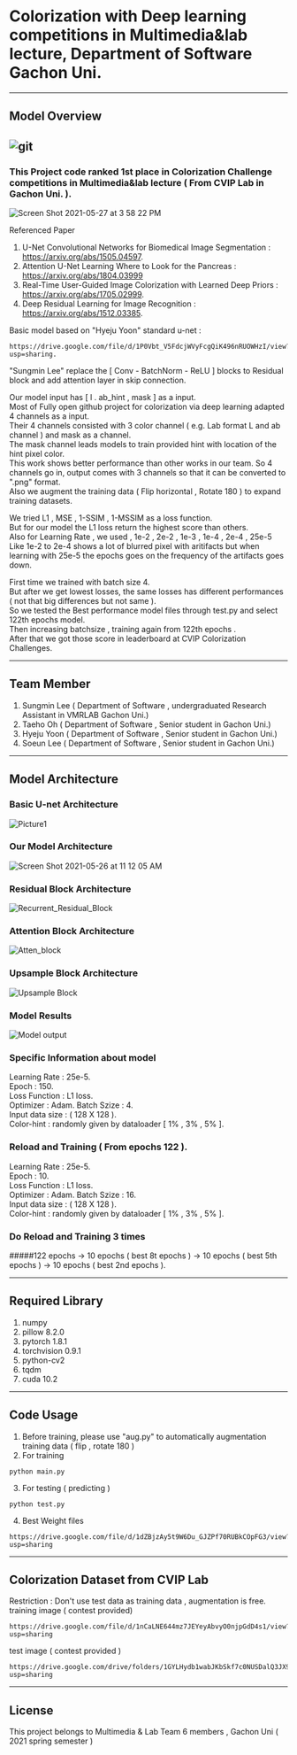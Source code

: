 # Colorization with Deep learning competitions in Multimedia&lab lecture, Department of Software Gachon Uni.
-----------------------
## Model Overview
![git](https://user-images.githubusercontent.com/57583574/119586484-c7bc7f80-be07-11eb-960b-2a3ffb4f4c10.gif)
-----------------------
### This Project code ranked 1st place in Colorization Challenge competitions in Multimedia&lab lecture ( From CVIP Lab in Gachon Uni. ).    
![Screen Shot 2021-05-27 at 3 58 22 PM](https://user-images.githubusercontent.com/57583574/119780123-66c6a180-bf04-11eb-9067-090432512c1a.png)


Referenced Paper
1. U-Net Convolutional Networks for Biomedical Image Segmentation : https://arxiv.org/abs/1505.04597.   
2. Attention U-Net Learning Where to Look for the Pancreas : https://arxiv.org/abs/1804.03999      
3. Real-Time User-Guided Image Colorization with Learned Deep Priors : https://arxiv.org/abs/1705.02999.  
4. Deep Residual Learning for Image Recognition : https://arxiv.org/abs/1512.03385.  


Basic model based on "Hyeju Yoon" standard u-net : 
```
https://drive.google.com/file/d/1P0Vbt_V5FdcjWVyFcgQiK496nRUOWHzI/view?usp=sharing. 
``` 
"Sungmin Lee" replace the [ Conv - BatchNorm - ReLU ] blocks to Residual block and add attention layer in skip connection.   
 
   
Our model input has [ l . ab_hint , mask ] as a input.   
Most of Fully open github project for colorization via deep learning adapted 4 channels as a input.   
Their 4 channels consisted with 3 color channel ( e.g. Lab format L and ab channel ) and mask as a channel.   
The mask channel leads models to train provided hint with location of the hint pixel color.   
This work shows better performance than other works in our team.
So 4 channels go in, output comes with 3 channels so that it can be converted to ".png" format.    
Also we augment the training data ( Flip horizontal , Rotate 180 ) to expand training datasets.    

We tried L1 , MSE , 1-SSIM , 1-MSSIM as a loss function.    
But for our model the L1 loss return the highest score than others.   
Also for Learning Rate , we used , 1e-2 , 2e-2 , 1e-3 , 1e-4 , 2e-4 , 25e-5
Like 1e-2 to 2e-4 shows a lot of blurred pixel with aritifacts but when learning with 25e-5 the epochs goes on the frequency of the artifacts goes down.

First time we trained with batch size 4.     
But after we get lowest losses, the same losses has different performances ( not that big differences but not same ).     
So we tested the Best performance model files through test.py and select 122th epochs model.     
Then increasing batchsize , training again from 122th epochs .     
After that we got those score in leaderboard at CVIP Colorization Challenges.   

------------------------
## Team Member
1. Sungmin Lee ( Department of Software , undergraduated Research Assistant in VMRLAB Gachon Uni.)
2. Taeho Oh ( Department of Software , Senior student in Gachon Uni.)
3. Hyeju Yoon ( Department of Software , Senior student in Gachon Uni.)
4. Soeun Lee ( Department of Software , Senior student in Gachon Uni.)
-----------------------
## Model Architecture

### Basic U-net Architecture
![Picture1](https://user-images.githubusercontent.com/57583574/119441049-68effb00-bd60-11eb-98c1-4877df56fb21.png)

### Our Model Architecture
![Screen Shot 2021-05-26 at 11 12 05 AM](https://user-images.githubusercontent.com/57583574/119592333-3a7f2800-be13-11eb-9d99-bd4fe0bee3e2.png)


### Residual Block Architecture
![Recurrent_Residual_Block](https://user-images.githubusercontent.com/57583574/119463055-55528d80-bd7c-11eb-8063-09ef2857df7d.png)

### Attention Block Architecture
![Atten_block](https://user-images.githubusercontent.com/57583574/119462193-69e25600-bd7b-11eb-842d-87e7c3c6cc52.png)

### Upsample Block Architecture
![Upsample Block](https://user-images.githubusercontent.com/57583574/119459857-0a834680-bd79-11eb-8f75-a0a5b149c9da.png)

### Model Results
![Model output](https://user-images.githubusercontent.com/57583574/119458995-42d65500-bd78-11eb-9b78-4dfddbc22363.png)



### Specific Information about model
Learning Rate : 25e-5.   
Epoch : 150.    
Loss Function : L1 loss.   
Optimizer : Adam.
Batch Szize : 4.   
Input data size : ( 128 X 128 ).    
Color-hint : randomly given by dataloader [ 1% , 3% , 5% ].  
   
### Reload and Training ( From epochs 122 ).    
Learning Rate : 25e-5.   
Epoch : 10.    
Loss Function : L1 loss.   
Optimizer : Adam.
Batch Szize : 16.   
Input data size : ( 128 X 128 ).    
Color-hint : randomly given by dataloader [ 1% , 3% , 5% ].  
    
### Do Reload and Training 3 times
#####122 epochs -> 10 epochs ( best 8t epochs ) -> 10 epochs ( best 5th epochs ) -> 10 epochs ( best 2nd epochs ).     

-----------------------
## Required Library
1. numpy
2. pillow 8.2.0
3. pytorch 1.8.1
4. torchvision 0.9.1
5. python-cv2
6. tqdm
7. cuda 10.2

-----------------
## Code Usage
1. Before training, please use "aug.py" to automatically augmentation training data ( flip , rotate 180 )
2. For training 
```
python main.py
```

3. For testing ( predicting )
```
python test.py
```

4.  Best Weight files
```
https://drive.google.com/file/d/1dZBjzAy5t9W6Du_GJZPf70RUBkCOpFG3/view?usp=sharing
```
-----------------
## Colorization Dataset from CVIP Lab
Restriction : Don't use test data as training data , augmentation is free.    
training image ( contest provided) 
```
https://drive.google.com/file/d/1nCaLNE644mz7JEYeyAbvyO0njpGdD4s1/view?usp=sharing
```

test image ( contest provided )
```
https://drive.google.com/drive/folders/1GYLHydb1wabJKbSkf7c0NUSDalQ3JX9x?usp=sharing
```
--------------
## License
This project belongs to Multimedia & Lab Team 6 members , Gachon Uni ( 2021 spring semester )
